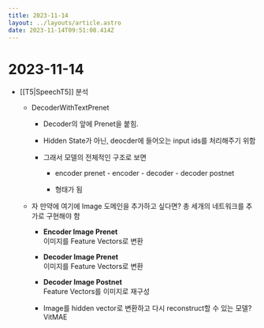 ```yaml
---
title: 2023-11-14
layout: ../layouts/article.astro
date: 2023-11-14T09:51:08.414Z
---
```


# 2023-11-14

- [[T5|SpeechT5]] 분석

  - DecoderWithTextPrenet

    - Decoder의 앞에 Prenet을 붙힘.

    - Hidden State가 아닌, deocder에 들어오는 input ids를 처리해주기 위함

    - 그래서 모델의 전체적인 구조로 보면

      - encoder prenet - encoder - decoder - decoder postnet

      - 형태가 됨

  - 자 만약에 여기에 Image 도메인을 추가하고 싶다면? 총 세개의 네트워크를 추가로 구현해야 함

    - **Encoder Image Prenet**\
      이미지를 Feature Vectors로 변환

    - **Decoder Image Prenet**\
      이미지를 Feature Vectors로 변환

    - **Decoder Image Postnet**\
      Feature Vectors를 이미지로 재구성

    - Image를 hidden vector로 변환하고 다시 reconstruct할 수 있는 모델? VitMAE
